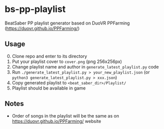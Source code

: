 # bs-pp-playlist
BeatSaber PP playlist generator based on DuoVR PPFarming (https://duovr.github.io/PPFarming/)

## Usage
0. Clone repo and enter to its directory
1. Put your playlist cover to `cover.png` (png 256x256px)
2. Change playlist name and author in `generate_latest_playlist.py` code
3. Run `./generate_latest_playlist.py > your_new_playlist.json` (or `python3 generate_latest_playlist.py > xxx.json`)
4. Copy generated playlist to `<beat_saber_dir>/Playlist/`
5. Playlist should be available in game

## Notes
* Order of songs in the playlist will be the same as on https://duovr.github.io/PPFarming/ website
